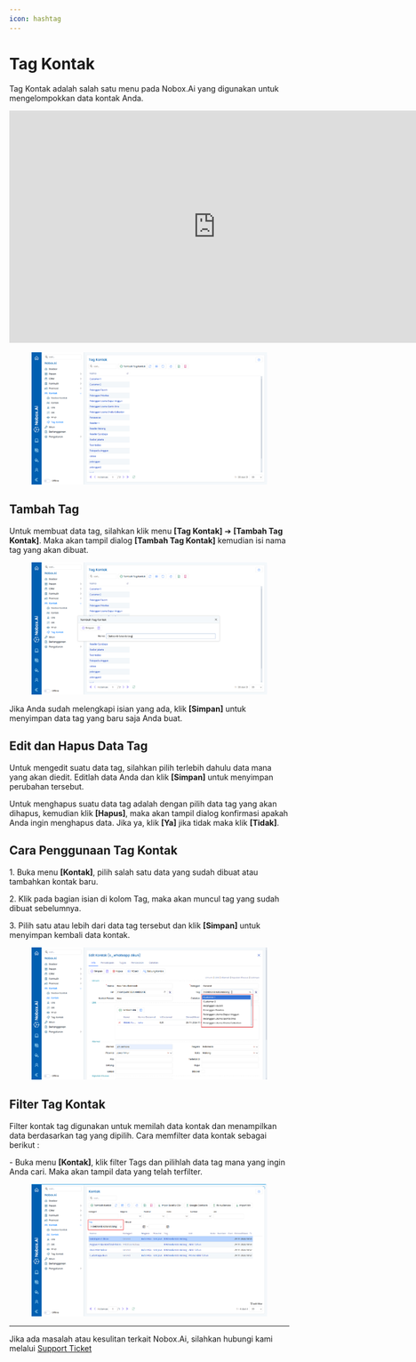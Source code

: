 ```yaml
---
icon: hashtag
---
```


# Tag Kontak

Tag Kontak adalah salah satu menu pada Nobox.Ai yang digunakan untuk mengelompokkan data kontak Anda.

<iframe width="742" height="418" src="https://www.youtube.com/embed/n3daNgK1hKw" title="Pengenalan Tampilan NoBox" frameborder="0" allow="accelerometer; autoplay; clipboard-write; encrypted-media; gyroscope; picture-in-picture; web-share" referrerpolicy="strict-origin-when-cross-origin" allowfullscreen></iframe>


<figure><img src="../../.gitbook/assets/1. Tampilan Tag Kontak.png" alt=""><figcaption></figcaption></figure>

## **Tambah Tag**

Untuk membuat data tag, silahkan klik menu **\[Tag Kontak]** ➔ **\[Tambah Tag Kontak]**. Maka akan tampil dialog **\[Tambah Tag Kontak]** kemudian isi nama tag yang akan dibuat.

<figure><img src="../../.gitbook/assets/2. Tambah Tag Kontak.png" alt=""><figcaption></figcaption></figure>

Jika Anda sudah melengkapi isian yang ada, klik **\[Simpan]** untuk menyimpan data tag yang baru saja Anda buat.

## **Edit dan Hapus Data Tag**

Untuk mengedit suatu data tag, silahkan pilih terlebih dahulu data mana yang akan diedit. Editlah data Anda dan klik **\[Simpan]** untuk menyimpan perubahan tersebut.

Untuk menghapus suatu data tag adalah dengan pilih data tag yang akan dihapus, kemudian klik **\[Hapus]**, maka akan tampil dialog konfirmasi apakah Anda ingin menghapus data. Jika ya, klik **\[Ya]** jika tidak maka klik **\[Tidak]**.

## **Cara Penggunaan Tag Kontak**

1\. Buka menu **\[Kontak]**, pilih salah satu data yang sudah dibuat atau tambahkan kontak baru.

2\. Klik pada bagian isian di kolom Tag, maka akan muncul tag yang sudah dibuat sebelumnya.

3\. Pilih satu atau lebih dari data tag tersebut dan klik **\[Simpan]** untuk menyimpan kembali data kontak.

<figure><img src="../../.gitbook/assets/3. Penggunaan.png" alt=""><figcaption></figcaption></figure>

## **Filter Tag Kontak**

Filter kontak tag digunakan untuk memilah data kontak dan menampilkan data berdasarkan tag yang dipilih. Cara memfilter data kontak sebagai berikut :

\- Buka menu **\[Kontak]**, klik filter Tags dan pilihlah data tag mana yang ingin Anda cari. Maka akan tampil data yang telah terfilter.

<figure><img src="../../.gitbook/assets/4. Filter Tag Kontak.png" alt=""><figcaption></figcaption></figure>

***

Jika ada masalah atau kesulitan terkait Nobox.Ai, silahkan hubungi kami melalui [Support Ticket](https://crm.nobox.ai/clients/tickets)
